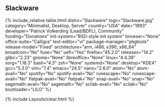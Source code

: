 ## Slackware
{% include_relative table.html distro="Slackware" logo="Slackware.jpg" category="Minimalist, Desktop, Server" country="USA" date="1993" developer="Patrick Volkerding (Lead/BDFL), Community" funding="Donations" init-system="BSD-style init system" browser="None" office-suite="Calligra" text-editor="vi" package-manager="pkgtools" release-model="Fixed" architecture="arm, i486, s390, x86_64" broadcom="No" fuse="No" uefi="Yes" firefox="45.2.0" releases="14.2" glibc="2.23" gnome="None" libreoffice="None" linux="4.4.38" xorg="1.18.3" bash="4.3" zsh="None" systemd="None" desktop="KDE4" gcc="5.3.0" vim="7.4" emacs="24.5" nano="2.6.0" atom="No" atom-avail="No" spotify="No" spotify-avail="No" runescape="No" runescape-avail="No" flatpak-avail="No" flatpak="No" snap-avail="No" snap="No" sagemath-avail="No" sagemath="No" scilab-avail="No" scilab="No" bootloader="LILO" %}

{% include Layouts/clear.html %}

